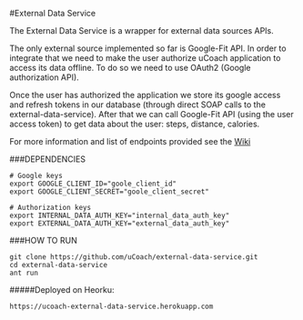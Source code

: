 #External Data Service

The External Data Service is a wrapper for external data sources APIs.

The only external source implemented so far is Google-Fit API. In order to integrate that we need to make the user authorize uCoach application to access its data offline. To do so we need to use OAuth2 (Google authorization API).

Once the user has authorized the application we store its google access and refresh tokens in our database (through direct SOAP calls to the external-data-service). After that we can call Google-Fit API (using the user access token) to get data about the user: steps, distance, calories.

For more information and list of endpoints provided see the [Wiki](../../wiki)

###DEPENDENCIES

	# Google keys
	export GOOGLE_CLIENT_ID="goole_client_id"
	export GOOGLE_CLIENT_SECRET="goole_client_secret"
	
	# Authorization keys
	export INTERNAL_DATA_AUTH_KEY="internal_data_auth_key"
	export EXTERNAL_DATA_AUTH_KEY="external_data_auth_key"

###HOW TO RUN

	git clone https://github.com/uCoach/external-data-service.git
	cd external-data-service
	ant run

#####Deployed on Heorku:

  	https://ucoach-external-data-service.herokuapp.com
